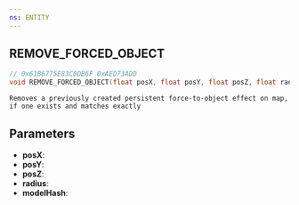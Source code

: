 ```yaml
---
ns: ENTITY
---
```

## REMOVE_FORCED_OBJECT

```c
// 0x61B6775E83C0DB6F 0xAED73ADD
void REMOVE_FORCED_OBJECT(float posX, float posY, float posZ, float radius, Hash modelHash);
```

```
Removes a previously created persistent force-to-object effect on map, if one exists and matches exactly
```

## Parameters
* **posX**: 
* **posY**: 
* **posZ**: 
* **radius**: 
* **modelHash**: 

